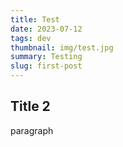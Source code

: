 ```yaml
---
title: Test
date: 2023-07-12
tags: dev
thumbnail: img/test.jpg
summary: Testing
slug: first-post
---
```


## Title 2

paragraph